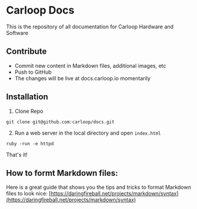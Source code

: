 # Carloop Docs
This is the repository of all documentation for Carloop Hardware and Software

## Contribute

- Commit new content in Markdown files, additional images, etc
- Push to GitHub
- The changes will be live at docs.carloop.io momentarily

## Installation

1.  Clone Repo
```
git clone git@github.com:carloop/docs.git
```

2.  Run a web server in the local directory and open `index.html`
```
ruby -run -e httpd
```
That's it!

## How to formt Markdown files:
Here is a great guide that shows you the tips and tricks to format Markdown files to look nice:
[https://daringfireball.net/projects/markdown/syntax](https://daringfireball.net/projects/markdown/syntax)